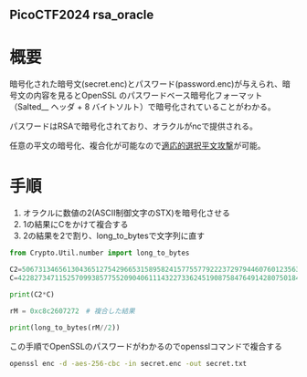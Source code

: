 ## PicoCTF2024 rsa_oracle
# 概要
暗号化された暗号文(secret.enc)とパスワード(password.enc)が与えられ、暗号文の内容を見るとOpenSSL のパスワードベース暗号化フォーマット（Salted__ ヘッダ + 8 バイトソルト）で暗号化されていることがわかる。

パスワードはRSAで暗号化されており、オラクルがncで提供される。

任意の平文の暗号化、複合化が可能なので[適応的選択平文攻撃](https://discord.com/channels/1420301824547618888/1421063481175703552/1421074329956778064)が可能。

# 手順
1. オラクルに数値の2(ASCII制御文字のSTX)を暗号化させる
2. 1の結果にCをかけて複合する
3. 2の結果を2で割り、long_to_bytesで文字列に直す
```python
from Crypto.Util.number import long_to_bytes

C2=5067313465613043651275429665315895824157755779222372979446076012356324498190828210335763979330272318657269048435311897896433721115606764442199497891219230 # 2を暗号化した結果
C=4228273471152570993857755209040611143227336245190875847649142807501848960847851973658239485570030833999780269457000091948785164374915942471027917017922546

print(C2*C)

rM = 0xc8c2607272　# 複合した結果

print(long_to_bytes(rM//2))
```

この手順でOpenSSLのパスワードがわかるのでopensslコマンドで複合する
```bash
openssl enc -d -aes-256-cbc -in secret.enc -out secret.txt
```